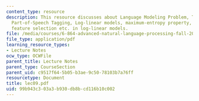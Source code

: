 ```yaml
---
content_type: resource
description: This resource discusses about Language Modeling Problem, Trigram Models,
  Part-of-Speech Tagging, Log-linear models, maximum-entropy property, and smoothing,
  feature selection etc. in log-linear models.
file: /media/courses/6-864-advanced-natural-language-processing-fall-2005/99b943c303a3b930db8bcd116b10c002_lec09.pdf
file_type: application/pdf
learning_resource_types:
- Lecture Notes
ocw_type: OCWFile
parent_title: Lecture Notes
parent_type: CourseSection
parent_uid: c9517f64-5b05-b3ae-9c50-78103b7a76ff
resourcetype: Document
title: lec09.pdf
uid: 99b943c3-03a3-b930-db8b-cd116b10c002
---
```

